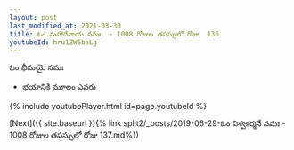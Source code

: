 ```yaml
---
layout: post
last_modified_at: 2021-03-30
title: ఓం మహాదేవాయ నమః  - 1008 రోజుల తపస్సులో రోజు  136
youtubeId: hru1ZW6baLg
---
```

 
 
 ఓం భీమయై నమః  
 
 -  భయానికి మూలం ఎవరు 
 
  
 
  
 
 
 
 
 
 


{% include youtubePlayer.html id=page.youtubeId %}
 
[Next]({{ site.baseurl }}{% link  split2/_posts/2019-06-29-ఓం విశ్వకర్మనే నమః  - 1008 రోజుల తపస్సులో రోజు  137.md%})
 
